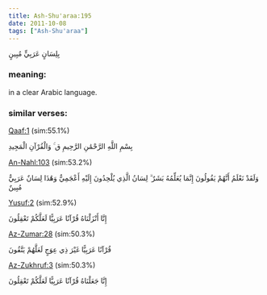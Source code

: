 ```yaml
---
title: Ash-Shu'araa:195
date: 2011-10-08
tags: ["Ash-Shu'araa"]
---
```

بِلِسَانٍ عَرَبِيٍّ مُبِينٍ
### meaning: 
in a clear Arabic language.
### similar verses: 

[Qaaf:1](/50/1) (sim:55.1%)

بِسْمِ اللَّهِ الرَّحْمَٰنِ الرَّحِيمِ ق ۚ وَالْقُرْآنِ الْمَجِيدِ

[An-Nahl:103](/16/103) (sim:53.2%)

وَلَقَدْ نَعْلَمُ أَنَّهُمْ يَقُولُونَ إِنَّمَا يُعَلِّمُهُ بَشَرٌ ۗ لِسَانُ الَّذِي يُلْحِدُونَ إِلَيْهِ أَعْجَمِيٌّ وَهَٰذَا لِسَانٌ عَرَبِيٌّ مُبِينٌ

[Yusuf:2](/12/2) (sim:52.9%)

إِنَّا أَنْزَلْنَاهُ قُرْآنًا عَرَبِيًّا لَعَلَّكُمْ تَعْقِلُونَ

[Az-Zumar:28](/39/28) (sim:50.3%)

قُرْآنًا عَرَبِيًّا غَيْرَ ذِي عِوَجٍ لَعَلَّهُمْ يَتَّقُونَ

[Az-Zukhruf:3](/43/3) (sim:50.3%)

إِنَّا جَعَلْنَاهُ قُرْآنًا عَرَبِيًّا لَعَلَّكُمْ تَعْقِلُونَ
